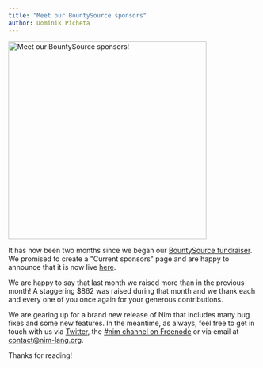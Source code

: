```yaml
---
title: "Meet our BountySource sponsors"
author: Dominik Picheta
---
```


<a href="{{site.baseurl}}/sponsors.html">
  <img src="{{site.baseurl}}/assets/bountysource/meet_sponsors.png" alt="Meet our BountySource sponsors!" width="400"/>
</a>

It has now been two months since we began our
[BountySource fundraiser](https://salt.bountysource.com/teams/nim). We
promised to create a "Current sponsors" page and are happy to announce that
it is now live [here](http://nim-lang.org/sponsors.html).

We are happy to say that last month we raised more than in the previous month!
A staggering $862 was raised during that month and we thank each and every one
of you once again for your generous contributions.

We are gearing up for a brand new release of Nim that includes many bug fixes
and some new features. In the meantime, as always, feel free to get in
touch with us via [Twitter](https://twitter.com/nim_lang), the
[#nim channel on Freenode](http://webchat.freenode.net/?channels=nim)
or via email at contact@nim-lang.org.

Thanks for reading!
